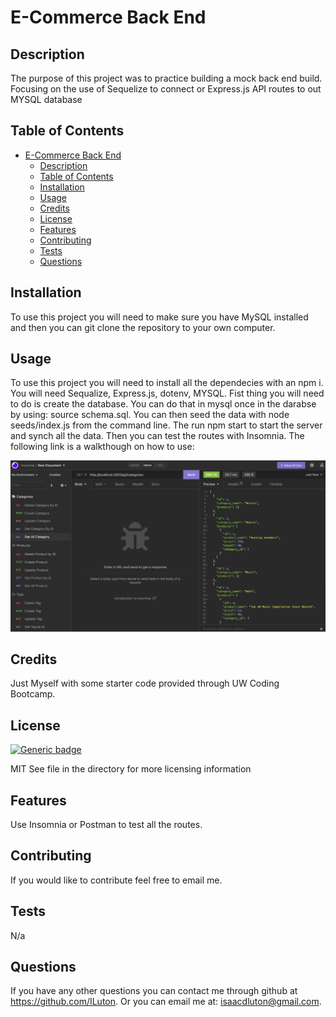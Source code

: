 # E-Commerce Back End

## Description

The purpose of this project was to practice building a mock back end build. Focusing on the use of Sequelize to connect or Express.js API routes to out MYSQL database

## Table of Contents

- [E-Commerce Back End](#e-commerce-back-end)
  - [Description](#description)
  - [Table of Contents](#table-of-contents)
  - [Installation](#installation)
  - [Usage](#usage)
  - [Credits](#credits)
  - [License](#license)
  - [Features](#features)
  - [Contributing](#contributing)
  - [Tests](#tests)
  - [Questions](#questions)

## Installation
To use this project you will need to make sure you have MySQL installed and then you can git clone the repository to your own computer. 

## Usage
To use this project you will need to install all the dependecies with an npm i. You will need Sequalize, Express.js, dotenv, MYSQL. Fist thing you will need to do is create the database. You can do that in mysql once in the darabse by using: source schema.sql. You can then seed the data with node seeds/index.js from the command line. The run npm start to start the server and synch all the data. Then you can test the routes with Insomnia. The following link is a walkthough on how to use: 

![alt text](/Screen%20Shot%202022-05-23%20at%209.32.18%20PM.png)

## Credits
Just Myself with some starter code provided through UW Coding Bootcamp. 

## License 
[![Generic badge](https://img.shields.io/badge/license-MIT-<COLOR>.svg)](https://shields.io/)

MIT
See file in the directory for more licensing information

## Features
Use Insomnia or Postman to test all the routes. 


## Contributing
If you would like to contribute feel free to email me. 


## Tests
N/a


## Questions

If you have any other questions you can contact me through github at https://github.com/ILuton. Or you can email me at: isaacdluton@gmail.com. 
